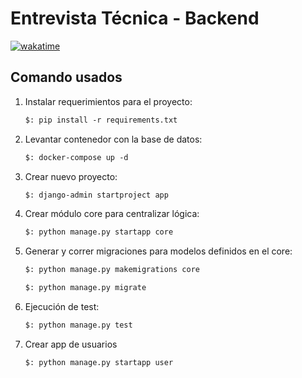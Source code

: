 # Entrevista Técnica - Backend

[![wakatime](https://wakatime.com/badge/user/8ef73281-6d0a-4758-af11-fd880ca3009c/project/2cf310ca-7bcb-4db2-94a5-522cbc29f757.svg)](https://wakatime.com/badge/user/8ef73281-6d0a-4758-af11-fd880ca3009c/project/2cf310ca-7bcb-4db2-94a5-522cbc29f757)

## Comando usados

1. Instalar requerimientos para el proyecto:

   ```txt
   $: pip install -r requirements.txt
   ```

2. Levantar contenedor con la base de datos:

   ```txt
   $: docker-compose up -d
   ```

3. Crear nuevo proyecto:

   ```txt
   $: django-admin startproject app
   ```

4. Crear módulo core para centralizar lógica:

   ```txt
   $: python manage.py startapp core
   ```

5. Generar y correr migraciones para modelos definidos en el core:

   ```txt
   $: python manage.py makemigrations core
   ```

   ```txt
   $: python manage.py migrate
   ```

6. Ejecución de test:

   ```txt
   $: python manage.py test
   ```

7. Crear app de usuarios

   ```txt
   $: python manage.py startapp user
   ```
